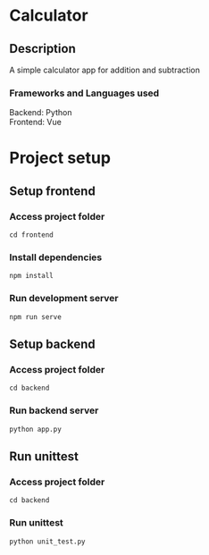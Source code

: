 # Calculator

## Description
A simple calculator app for addition and subtraction 

### Frameworks and Languages used
Backend: Python\
Frontend: Vue


# Project setup
## Setup frontend
### Access project folder
```
cd frontend
```

### Install dependencies
```
npm install
```

### Run development server
```
npm run serve
```
## Setup backend

### Access project folder
```
cd backend
```

### Run backend server
```
python app.py
```



## Run unittest

### Access project folder
```
cd backend
```
### Run unittest
```
python unit_test.py
```

